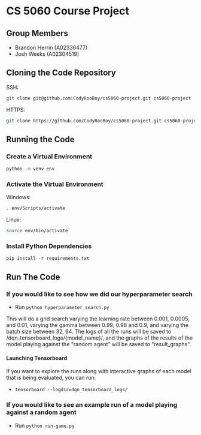 # CS 5060 Course Project
## Group Members
- Brandon Herrin (A02336477)
- Josh Weeks (A02304519)

## Cloning the Code Repository
SSH:
```bash
git clone git@github.com:CodyRooBoy/cs5060-project.git cs5060-project
```
HTTPS: 
```bash
git clone https://github.com/CodyRooBoy/cs5060-project.git cs5060-project
```

## Running the Code
### Create a Virtual Environment
```bash
python -m venv env
```

### Activate the Virtual Environment
Windows:
```bash
. env/Scripts/activate
```

Linux:
```bash
source env/bin/activate`
```

### Install Python Dependencies
`pip install -r requirements.txt`

## Run The Code

### If you would like to see how we did our hyperparameter search
-  Run `python hyperparameter_search.py`

This will do a grid search varying the learning rate between 0.001, 0.0005, and 0.01, varying the gamma between 0.99, 0.98 and 0.9, and varying the batch size between 32, 64. The logs of all the runs will be saved to /dqn_tensorboard_logs/{model_name}/, and the graphs of the results of the model playing against the "random agent" will be saved to "result_graphs". 

#### Launching Tensorboard
If you want to explore the runs along with interactive graphs of each model that is being evaluated, you can run:
- `tensorboard --logdir=dqn_tensorboard_logs/`


### If you would like to see an example run of a model playing against a random agent
-  Run `python run-game.py`